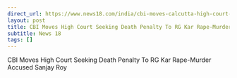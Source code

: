 ```yaml
---
direct_url: https://www.news18.com/india/cbi-moves-calcutta-high-court-challenging-life-sentence-to-rg-kar-rape-murder-accused-sanjay-roy-9198070.html
layout: post
title: CBI Moves High Court Seeking Death Penalty To RG Kar Rape-Murder Accused Sanjay Roy
subtitle: News 18
tags: []
---
```


CBI Moves High Court Seeking Death Penalty To RG Kar Rape-Murder Accused Sanjay Roy
